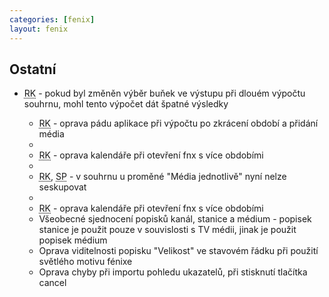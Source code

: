 ```yaml
---
categories: [fenix]
layout: fenix
---
```

## Ostatní
<ul><li><abbr title="Reachové křivky">RK</abbr> - pokud byl změněn výběr buňek ve výstupu při dlouém výpočtu souhrnu, mohl tento výpočet dát špatné výsledky</li>
<ul><li><abbr title="Reachové křivky">RK</abbr> - oprava pádu aplikace při výpočtu po zkrácení období a přidání média</li>
<li><li><abbr title="Reachové křivky">RK</abbr> - oprava kalendáře při otevření fnx s více obdobími</li>

<li><li><abbr title="Reachové křivky">RK</abbr>, <abbr title="Strategický plán">SP</abbr> - v souhrnu u proměné "Média jednotlivě" nyní nelze seskupovat</li>
<li><li><abbr title="Reachové křivky">RK</abbr> - oprava kalendáře při otevření fnx s více obdobími</li>

<li>Všeobecné sjednocení popisků kanál, stanice a médium - popisek stanice je použit pouze v souvislosti s TV médii, jinak je použit popisek médium</li>
<li>Oprava viditelnosti popisku "Velikost" ve stavovém řádku při použití světlého motivu fénixe</li>
<li>Oprava chyby při importu pohledu ukazatelů, při stisknutí tlačítka cancel</li>
</ul>